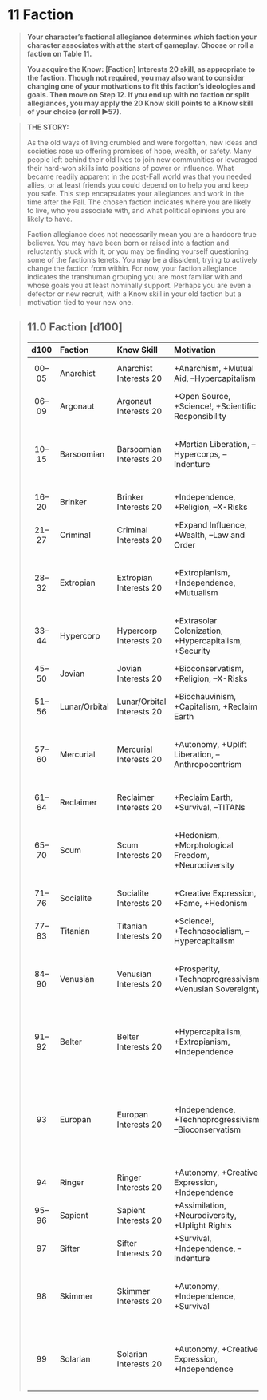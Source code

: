 # 11 Faction

<div class="no-margin">
<blockquote class="header-bg">

**Your character’s factional allegiance determines which faction your character associates with at the start of gameplay. Choose or roll a faction on Table 11.**

**You acquire the Know: \[Faction\] Interests 20 skill, as appropriate to the faction. Though not required, you may also want to consider changing one of your motivations to fit this faction’s ideologies and goals. Then move on Step 12. If you end up with no faction or split allegiances, you may apply the 20 Know skill points to a Know skill of your choice (or roll ▶57).**

</blockquote>

<blockquote>

**THE STORY:**

As the old ways of living crumbled and were forgotten, new ideas and societies rose up offering promises of hope, wealth, or safety. Many people left behind their old lives to join new communities or leveraged their hard-won skills into positions of power or influence. What became readily apparent in the post-Fall world was that you needed allies, or at least friends you could depend on to help you and keep you safe. This step encapsulates your allegiances and work in the time after the Fall. The chosen faction indicates where you are likely to live, who you associate with, and what political opinions you are likely to have.

Faction allegiance does not necessarily mean you are a hardcore true believer. You may have been born or raised into a faction and reluctantly stuck with it, or you may be finding yourself questioning some of the faction’s tenets. You may be a dissident, trying to actively change the faction from within. For now, your faction allegiance indicates the transhuman grouping you are most familiar with and whose goals you at least nominally support. Perhaps you are even a defector or new recruit, with a Know skill in your old faction but a motivation tied to your new one.

</blockquote>
</div>

<blockquote class="table">

## 11.0 Faction \[d100\]

<div class="tnw1">

| d100  | Faction       | Know Skill                 | Motivation                                               | Rep                          |
| :---: | :------------ | :------------------------- | :------------------------------------------------------- | :--------------------------- |
| 00–05 | Anarchist     | Anarchist Interests 20     | +Anarchism, +Mutual Aid, –Hypercapitalism                | @-rep 40                     |
| 06–09 | Argonaut      | Argonaut Interests 20      | +Open Source, +Science!, +Scientific Responsibility      | r-rep 40                     |
| 10–15 | Barsoomian    | Barsoomian Interests 20    | +Martian Liberation, –Hypercorps, –Indenture             | @-rep 20, c-rep 20           |
| 16–20 | Brinker       | Brinker Interests 20       | +Independence, +Religion, –X-Risks                       | c-rep 40                     |
| 21–27 | Criminal      | Criminal Interests 20      | +Expand Influence, +Wealth, –Law and Order               | g-rep 40                     |
| 28–32 | Extropian     | Extropian Interests 20     | +Extropianism, +Independence, +Mutualism                 | @-rep 20, c-rep 20           |
| 33–44 | Hypercorp     | Hypercorp Interests 20     | +Extrasolar Colonization, +Hypercapitalism, +Security    | c-rep 40                     |
| 45–50 | Jovian        | Jovian Interests 20        | +Bioconservatism, +Religion, –X-Risks                    | c-rep 40                     |
| 51–56 | Lunar/Orbital | Lunar/Orbital Interests 20 | +Biochauvinism, +Capitalism, +Reclaim Earth              | c-rep 40                     |
| 57–60 | Mercurial     | Mercurial Interests 20     | +Autonomy, +Uplift Liberation, –Anthropocentrism         | @-rep 20, c-rep 20           |
| 61–64 | Reclaimer     | Reclaimer Interests 20     | +Reclaim Earth, +Survival, –TITANs                       | c-rep 40                     |
| 65–70 | Scum          | Scum Interests 20          | +Hedonism, +Morphological Freedom, +Neurodiversity       | @-rep 20, g-rep 20           |
| 71–76 | Socialite     | Socialite Interests 20     | +Creative Expression, +Fame, +Hedonism                   | f-rep 40                     |
| 77–83 | Titanian      | Titanian Interests 20      | +Science!, +Technosocialism, –Hypercapitalism            | @-rep 40                     |
| 84–90 | Venusian      | Venusian Interests 20      | +Prosperity, +Technoprogressivism, +Venusian Sovereignty | c-rep 30, f-rep 10           |
| 91–92 | Belter        | Belter Interests 20        | +Hypercapitalism, +Extropianism, +Independence           | c-rep 30, g-rep 10           |
|  93   | Europan       | Europan Interests 20       | +Independence, +Technoprogressivism, –Bioconservatism    | @-rep 10, c-rep 20, f-rep 10 |
|  94   | Ringer        | Ringer Interests 20        | +Autonomy, +Creative Expression, +Independence           | @-rep 40                     |
| 95–96 | Sapient       | Sapient Interests 20       | +Assimilation, +Neurodiversity, +Uplight Rights          | c-rep 40                     |
|  97   | Sifter        | Sifter Interests 20        | +Survival, +Independence, –Indenture                     | c-rep 40                     |
|  98   | Skimmer       | Skimmer Interests 20       | +Autonomy, +Independence, +Survival                      | @-rep 20, c-rep 20           |
|  99   | Solarian      | Solarian Interests 20      | +Autonomy, +Creative Expression, +Independence           | @-rep 10, c-rep 30           |

</div>
</blockquote>
